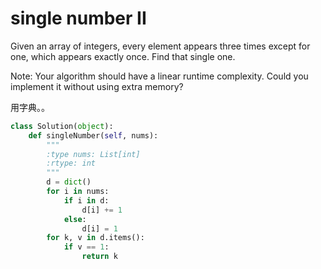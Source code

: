 # single number II

Given an array of integers, every element appears three times except for one, which appears exactly once. Find that single one.

Note:
Your algorithm should have a linear runtime complexity. Could you implement it without using extra memory?

用字典。。

```python
class Solution(object):
    def singleNumber(self, nums):
        """
        :type nums: List[int]
        :rtype: int
        """
        d = dict()
        for i in nums:
            if i in d:
                d[i] += 1
            else:
                d[i] = 1
        for k, v in d.items():
            if v == 1:
                return k

```
